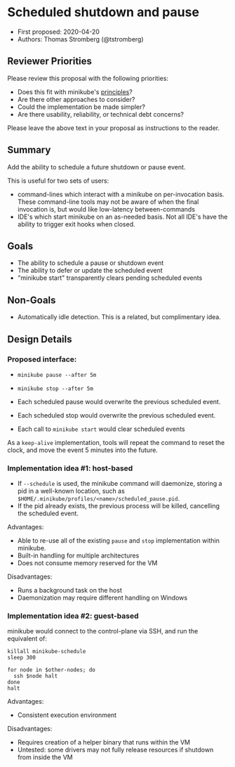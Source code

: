 # Scheduled shutdown and pause

* First proposed: 2020-04-20
* Authors: Thomas Stromberg (@tstromberg)
  
## Reviewer Priorities

Please review this proposal with the following priorities:

* Does this fit with minikube's [principles](https://minikube.sigs.k8s.io/docs/concepts/principles/)?
* Are there other approaches to consider?
* Could the implementation be made simpler?
* Are there usability, reliability, or technical debt concerns?

Please leave the above text in your proposal as instructions to the reader.

## Summary

Add the ability to schedule a future shutdown or pause event.

This is useful for two sets of users:

* command-lines which interact with a minikube on per-invocation basis. These command-line tools may not be aware of when the final invocation is, but would like low-latency between-commands
* IDE's which start minikube on an as-needed basis. Not all IDE's have the ability to trigger exit hooks when closed.

## Goals

* The ability to schedule a pause or shutdown event
* The ability to defer or update the scheduled event
* "minikube start" transparently clears pending scheduled events

## Non-Goals

* Automatically idle detection. This is a related, but complimentary idea.

## Design Details

### Proposed interface:

* `minikube pause --after 5m`
* `minikube stop --after 5m`

* Each scheduled pause would overwrite the previous scheduled event.
* Each scheduled stop would overwrite the previous scheduled event.
* Each call to `minikube start` would clear scheduled events

As a `keep-alive` implementation, tools will repeat the command to reset the clock, and move the event 5 minutes into the future.

### Implementation idea #1: host-based

* If `--schedule` is used, the minikube command will daemonize, storing a pid in a well-known location, such as `$HOME/.minikube/profiles/<name>/scheduled_pause.pid`.
* If the pid already exists, the previous process will be killed, cancelling the scheduled event.

Advantages:

* Able to re-use all of the existing `pause` and `stop` implementation within minikube.
* Built-in handling for multiple architectures
* Does not consume memory reserved for the VM

Disadvantages:

* Runs a background task on the host
* Daemonization may require different handling on Windows

### Implementation idea #2: guest-based

minikube would connect to the control-plane via SSH, and run the equivalent of:

```shell
killall minikube-schedule
sleep 300

for node in $other-nodes; do
  ssh $node halt
done
halt
```

Advantages:

* Consistent execution environment

Disadvantages:

* Requires creation of a helper binary that runs within the VM
* Untested: some drivers may not fully release resources if shutdown from inside the VM
